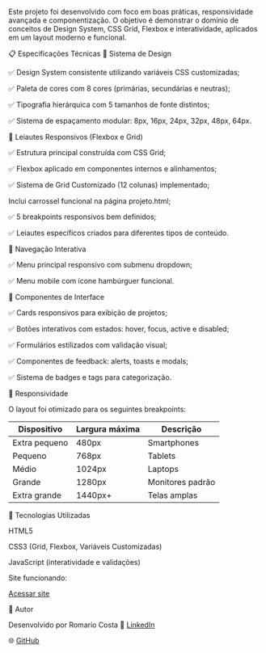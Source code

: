 Este projeto foi desenvolvido com foco em boas práticas, responsividade avançada e componentização.
O objetivo é demonstrar o domínio de conceitos de Design System, CSS Grid, Flexbox e interatividade, aplicados em um layout moderno e funcional.

📋 Especificações Técnicas
🎨 Sistema de Design

✅ Design System consistente utilizando variáveis CSS customizadas;

✅ Paleta de cores com 8 cores (primárias, secundárias e neutras);

✅ Tipografia hierárquica com 5 tamanhos de fonte distintos;

✅ Sistema de espaçamento modular: 8px, 16px, 24px, 32px, 48px, 64px.

🧱 Leiautes Responsivos (Flexbox e Grid)

✅ Estrutura principal construída com CSS Grid;

✅ Flexbox aplicado em componentes internos e alinhamentos;

✅ Sistema de Grid Customizado (12 colunas) implementado;

Inclui carrossel funcional na página projeto.html;

✅ 5 breakpoints responsivos bem definidos;

✅ Leiautes específicos criados para diferentes tipos de conteúdo.

🧭 Navegação Interativa

✅ Menu principal responsivo com submenu dropdown;

✅ Menu mobile com ícone hambúrguer funcional.

🧩 Componentes de Interface

✅ Cards responsivos para exibição de projetos;

✅ Botões interativos com estados: hover, focus, active e disabled;

✅ Formulários estilizados com validação visual;

✅ Componentes de feedback: alerts, toasts e modals;

✅ Sistema de badges e tags para categorização.

📱 Responsividade

O layout foi otimizado para os seguintes breakpoints:

| Dispositivo   | Largura máxima | Descrição        |
| ------------- | -------------- | ---------------- |
| Extra pequeno | 480px          | Smartphones      |
| Pequeno       | 768px          | Tablets          |
| Médio         | 1024px         | Laptops          |
| Grande        | 1280px         | Monitores padrão |
| Extra grande  | 1440px+        | Telas amplas     |


🧠 Tecnologias Utilizadas

HTML5

CSS3 (Grid, Flexbox, Variáveis Customizadas)

JavaScript (interatividade e validações)

Site funcionando: 

[Acessar site](https://romarionc.github.io/Projeto_02/)

🧾 Autor

Desenvolvido por Romario Costa
💼 [LinkedIn](https://www.linkedin.com/in/romario-costa-345664207/)

🌐 [GitHub](https://github.com/romarionc/)

